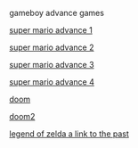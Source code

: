 gameboy advance games

<a href="https://cattn.github.io/gba/launcher.html#supermarioadvance"> super mario advance 1</a>
<p></p>
<a href="https://cattn.github.io/gba/launcher.html#supermarioadvance2"> super mario advance 2</a>
<p></p>
<a href="https://cattn.github.io/gba/launcher.html#supermarioadvance3"> super mario advance 3</a>
<p></p>
<a href="https://cattn.github.io/gba/launcher.html#supermarioadvance4"> super mario advance 4</a>
<p></p>
<a href="https://cattn.github.io/gba/launcher.html#dm"> doom </a>
<p></p>
<a href="https://cattn.github.io/gba/launcher.html#dm2"> doom2</a>
<p></p>
<a href="https://cattn.github.io/gba/launcher.html#zelda_past"> legend of zelda a link to the past</a>
<p></p>
